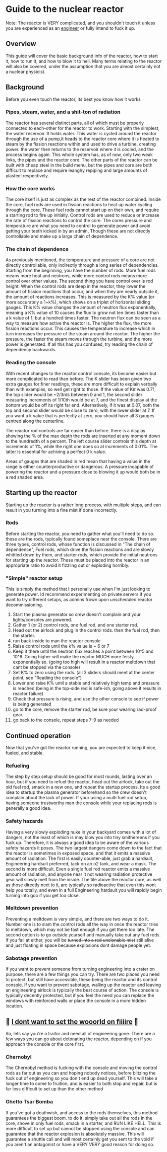 # Guide to the nuclear reactor
Note: The reactor is VERY complicated, and you shouldn't touch it unless you are experienced as an [engineer](Engineer.md) or fully intend to fuck it up.

## Overview
This guide will cover the basic background info of the reactor, how to start it, how to run it, and how to blow it to hell. Many terms relating to the reactor will also be covered, under the assumption that you are almost certainly not a nuclear physicist. 

## Background
Before you even touch the reactor, its best you know how it works

### Pipes, steam, water, and a shit-ton of radiation
The reactor has several distinct parts, all of which must be properly connected to each-other for the reactor to work. Starting with the simplest, the water reservoir. It holds water. This water is cycled around the reactor through the use of a pump,it heads to the reactor core where it is heated to steam by the fission reactions within and used to drive a turbine, creating power. the water then returns to the reservoir where it is cooled, and the process begins again. This whole system has, as of now, only two weak links, the pipes and the reactor core. The other parts of the reactor can be built with cheap steel in the build menu, but the pipes and core are both difficult to replace and require leanghy repiping and large amounts of plasteel respectively.

### How the core works
The core itself is just as complex as the rest of the reactor combined. Inside the core, fuel rods are used in fission reactions to heat up water cycling through the core. These fuel rods cannot start up on their own, and require a starting rod to fire up initially. Control rods are used to reduce or increase the rate of fission reactions to control the core. The cores pressure and temperature are what you need to control to generate power and avoid getting your teeth kicked in by an admin, Though these are not directly controllable and make up a large chain of dependence.

### The chain of dependence
As previously mentioned, the temperature and pressure of a core are not directly controllable, only indirectly through a long series of dependencies. Starting from the beginning, you have the number of rods. More fuel rods means more heat and neutrons, while more control rods means more control over other values. The second thing you have control over is rod height. When the control rods are deep in the reactor, they lower the amount of fission reactions that occur, and when they are nearly outside it, the amount of reactions increases. This is measured by the K% value (or more accurately a 1+k%), which shows on a triplet of horizontal sliding gauges. This K% value changes the amount of neutron flux exponentially, meaning a K% value of 10 causes the flux to grow not ten times faster than a k value of 1, but a hundred times faster. The neutron flux can be seen as a way to measure how active the reactor is. The higher the flux, the more fission reactions occur. This causes the temperature to increase which in turn increases the pressure of the steam around the reactor. The higher the pressure, the faster the steam moves through the turbine, and the more power is generated. If all this has you confused, try reading the chain of dependency backwards.

### Reading the console 
With recent changes to the reactor control console, its become easier but more complicated to read than before. The K slider has been given two extra gauges for finer readings, these are more difficult to explain verbally than with examples, so well get right to those. If the value of K# was 0.71, the top slider would be ~2/3rds between 0 and 1, the second slider measuring increments of 1/10th would be at 7, and the finest display at the bottom would be off its right far end. Alternatively, if it was at 0.07, both the top and second slider would be close to zero, with the lower slider at 7. If you want a k value that is perfectly at zero, you should have all 3 gauges centred along the centerline.

The reactor rod controls are far easier than before. there is a display showing the % of the max depth the rods are inserted at any moment down to the hundredth of a percent. The left course slider controls this depth at increments of 1%, while the right one does so at increments of 0.01%. The latter is essential for achiving a perfect 0 k value.

Areas of gauges that are shaded in red mean that having a value in the range is either counterproductive or dangerous. A pressure incapable of powering the reactor and a pressure close to blowing it up would both be in a red shaded area.

## Starting up the reactor
Starting up the reactor is a rather long process, with multiple steps, and can result in you turning into a fine mist if done incorrectly.

### Rods
Before starting the reactor, you need to gather what you'll need to do so. these are the rods, typically found someplace near the console. There are three types, control rods, whose function is discussed in "The chain of dependence", Fuel rods, which drive the fission reactions and are slowly whittled down by them, and starter rods, which provide the initial neutrons for starting up the reactor. These must be placed into the reactor in an appropriate ratio to avoid it fizzling out or exploding horribly.

### "Simple" reactor setup
This is simply the method that I personally use when I'm just looking to generate power. Id recommend experimenting on private servers if you want to try different setups, as admins frown upon unscheduled reactor decommissioning.

1. Start the plasma generator so crew doesn't complain and your lights/consoles are powered.
2. Gather 1 (or 2) control rods, one fuel rod, and one starter rod.
3. Head out the airlock and plug in the control rods. then the fuel rod, then the starter.
4. run back inside to man the reactor console
5. Raise control rods until the k% value is ~ 6 or 7
6. Keep it there until the neutron flux reaches a point between 10^5 and 10^6. Going higher will make the reactor MUCH more feisty, exponentially so. (going too high will result in a reactor meltdown that cant be stopped via the console)
7. Set K% to zero using the rods. (all 3 sliders should meet at the center point, see "Reading the console")
8. Lower and raise K% until a stable and relatively high temp and pressure is reached (being in the top-side red is safe-ish, going above it results in reactor failure)
9. Check that pressure is rising, and use the other console to see if power is being generated
10. go to the core, remove the starter rod, be sure your wearing rad-proof gear.
11. go back to the console, repeat steps 7-9 as needed


## Continued operation
Now that you've got the reactor running, you are expected to keep it nice, fueled, and stable.

### Refueling
The step by step setup should be good for most rounds, lasting over an hour, but if you need to refuel the reactor, head out the airlock, take out the old fuel rod, smack in a new one, and repeat the startup process. Its a good idea to startup the plasma generator beforehand so the crew doesn't complain about the lack of power. If your using a multi fuel rod setup, having someone trustworthy man the console while your replacing rods is generally a good idea.

### Safety hazards
Having a very slowly exploding nuke in your backyard comes with a lot of dangers, not the least of which is may blow you into tiny smithereens if you fuck up. Therefore, it is always a good idea to be aware of the various safety hazards it poses. The two largest dangers come down to the fact that the reactor is sometimes in exposed space, and that it emits a massive amount of radiation. The first is easily counter-able, just grab a hardsuit, Engineering hardsuit preferred, tack on an o2 tank, and wear a mask. The second is more difficult. Even a single fuel rod reactor emits a massive amount of radiation, and anyone near it not wearing radiation protective gear will slowly melt from the inside. The tile above the reactor core, as well as those directly next to it, are typically so radioactive that even this wont help you totally, and even in a full Engineering hardsuit you will rapidly begin turning into goo if you get too close.

### Meltdown prevention
Preventing a meltdown is very simple, and there are two ways to do it. Number one is to slam the control rods all the way in once the reactor tries to meltdown, which may not be fast enough if you get there too late. The second option is to go outside yourself and manually take out any fuel rods. If you fail at either, you will be <s>turned into a red unclonable mist</s> still alive and just floating in space because explosions dont damage people yet.

### Sabotage prevention
If you want to prevent someone from turning engineering into a crater on purpose, there are a few things you can try. There are two places you need to protect, but still have accessible, these being the reactor and its control console. If you want to prevent sabotage, walling up the reactor and leaving an engineering airlock is typically the best course of action. The console is typically decently protected, but if you feel the need you can replace the windows with reinforced walls or place the console in a more hidden location.

## 🎵 [I dont want to set the wooorld on fiiiire](https://www.youtube.com/watch?v=pLvsmho1lGA ) 🎵
So, lets say you're a traitor and need all of engineering gone. There are a few ways you can go about detonating the reactor, depending on if you approach the console or the core first.

### Chernobyl
The Chernobyl method is fucking with the console and moving the control rods as far out as you can and hoping nobody notices, before blitzing the fuck out of engineering so you don't end up dead yourself. This will take a longer time to come to fruition, and is easier to both stop and repair, but is far less difficult to set up than the other method

### Ghetto Tsar Bomba
If you've got a deathwish, and access to the rods themselves, this method guarantees the biggest boom. to do it, simply take out all the rods in the core, shove in only fuel rods, smack in a starter, and RUN LIKE HELL. This is more difficult to set up but cannot be stopped using the console and can guarantee that the reactor explosion is absolutely massive. This will guarantee a shuttle call and will most certainly get you sent to the void if you aren't an antagonist or have a VERY VERY good reason for doing so.
